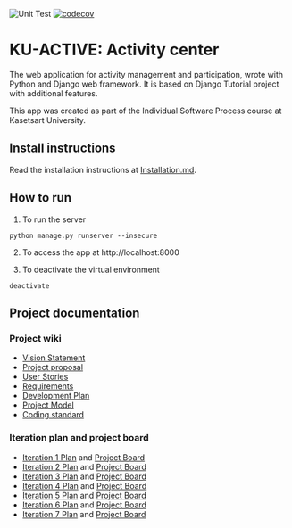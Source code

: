![Unit Test](https://github.com/Nantawat6510545543/KU-ACTIVE/actions/workflows/django.yml/badge.svg?branch=main)
[![codecov](https://codecov.io/gh/Nantawat6510545543/KU-ACTIVE/branch/master/graph/badge.svg)](https://codecov.io/gh/Nantawat6510545543/KU-ACTIVE)

# KU-ACTIVE: Activity center

The web application for activity management and participation, wrote with Python and Django web framework. It is based on Django Tutorial project with additional features.

This app was created as part of the Individual Software Process course at Kasetsart University.

## Install instructions
Read the installation instructions at [Installation.md](./Installation.md).

## How to run

1. To run the server

```
python manage.py runserver --insecure
```

2. To access the app at http://localhost:8000

3. To deactivate the virtual environment

```
deactivate
```
 
## Project documentation

### Project wiki
- [Vision Statement](https://github.com/Nantawat6510545543/KU-ACTIVE/wiki/Vision-Statement)
- [Project proposal](https://docs.google.com/document/d/1fCbarHMIbQTxGYIbg5Lh2DMRRupwHXWj80ErWb67ScI/edit?usp=sharing)
- [User Stories](https://github.com/Nantawat6510545543/KU-ACTIVE/wiki/User-Stories)
- [Requirements](https://github.com/Nantawat6510545543/KU-ACTIVE/wiki/Requirements)
- [Development Plan](https://github.com/Nantawat6510545543/KU-ACTIVE/wiki/Development-Plan)
- [Project Model](https://github.com/Nantawat6510545543/KU-ACTIVE/wiki/Project-Model)
- [Coding standard](https://github.com/Nantawat6510545543/KU-ACTIVE/wiki/Coding-standard)

### Iteration plan and project board
- [Iteration 1 Plan](https://github.com/Nantawat6510545543/KU-ACTIVE/wiki/Iteration-1-Plan) and [Project Board](https://github.com/users/Nantawat6510545543/projects/4/views/2)
- [Iteration 2 Plan](https://github.com/Nantawat6510545543/KU-ACTIVE/wiki/Iteration-2-Plan) and [Project Board](https://github.com/users/Nantawat6510545543/projects/4/views/3)
- [Iteration 3 Plan](https://github.com/Nantawat6510545543/KU-ACTIVE/wiki/Iteration-3-Plan) and [Project Board](https://github.com/users/Nantawat6510545543/projects/4/views/4)
- [Iteration 4 Plan](https://github.com/Nantawat6510545543/KU-ACTIVE/wiki/Iteration-4-Plan) and [Project Board](https://github.com/users/Nantawat6510545543/projects/4/views/5)
- [Iteration 5 Plan](https://github.com/Nantawat6510545543/KU-ACTIVE/wiki/Iteration-5-Plan) and [Project Board](https://github.com/users/Nantawat6510545543/projects/4/views/6)
- [Iteration 6 Plan](https://github.com/Nantawat6510545543/KU-ACTIVE/wiki/Iteration-6-Plan) and [Project Board](https://github.com/users/Nantawat6510545543/projects/4/views/7)
- [Iteration 7 Plan](https://github.com/Nantawat6510545543/KU-ACTIVE/wiki/Iteration-6-Plan) and [Project Board](https://github.com/users/Nantawat6510545543/projects/4/views/8)
